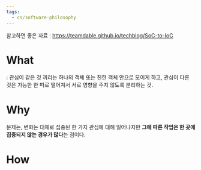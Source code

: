 ```yaml
---
tags:
  - cs/software-philosophy
---
```


참고하면 좋은 자료 : https://teamdable.github.io/techblog/SoC-to-IoC

# What
: 관심이 같은 것 끼리는 하나의 객체 또는 친한 객체 안으로 모이게 하고, 관심이 다른 것은 가능한 한 따로 떨어져서 서로 영향을 주지 않도록 분리하는 것.


# Why

문제는, 변화는 대체로 집중된 한 가지 관심에 대해 일어나지만 **그에 따른 작업은 한 곳에 집중되지 않는 경우가 많다**는 점이다.

# How


